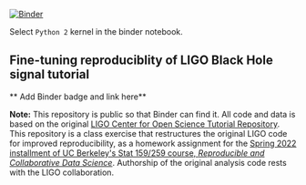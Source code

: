 [![Binder](https://mybinder.org/badge_logo.svg)](https://mybinder.org/v2/gh/UCB-stat-159-s22/hw05-WenhaoP/HEAD?labpath=index.ipynb)

Select `Python 2` kernel in the binder notebook. 

## Fine-tuning reproduciblity of LIGO Black Hole signal tutorial

** Add Binder badge and link here**

**Note:** This repository is public so that Binder can find it. All code and data is based on the original [LIGO Center for Open Science Tutorial Repository](https://github.com/losc-tutorial/LOSC_Event_tutorial). This repository is a class exercise that restructures the original LIGO code for improved reproducibility, as a homework assignment for the [Spring 2022 installment of UC Berkeley's Stat 159/259 course, _Reproducible and Collaborative Data Science_](https://ucb-stat-159-s22.github.io). Authorship of the original analysis code rests with the LIGO collaboration.
